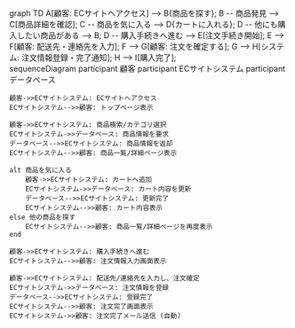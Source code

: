 <div class="mermaid">
graph TD
    A[顧客: ECサイトへアクセス] --> B{商品を探す};
    B -- 商品発見 --> C[商品詳細を確認];
    C -- 商品を気に入る --> D{カートに入れる};
    D -- 他にも購入したい商品がある --> B;
    D -- 購入手続きへ進む --> E[注文手続き開始];
    E --> F[顧客: 配送先・連絡先を入力];
    F --> G[顧客: 注文を確定する];
    G --> H[システム: 注文情報登録・完了通知];
    H --> I[購入完了];
 </div>


<div class="mermaid">
 sequenceDiagram
    participant 顧客
    participant ECサイトシステム
    participant データベース

    顧客->>ECサイトシステム: ECサイトへアクセス
    ECサイトシステム-->>顧客: トップページ表示

    顧客->>ECサイトシステム: 商品検索/カテゴリ選択
    ECサイトシステム->>データベース: 商品情報を要求
    データベース-->>ECサイトシステム: 商品情報を返却
    ECサイトシステム-->>顧客: 商品一覧/詳細ページ表示

    alt 商品を気に入る
        顧客->>ECサイトシステム: カートへ追加
        ECサイトシステム->>データベース: カート内容を更新
        データベース-->>ECサイトシステム: 更新完了
        ECサイトシステム-->>顧客: カート内容表示
    else 他の商品を探す
        ECサイトシステム-->>顧客: 商品一覧/詳細ページを再度表示
    end

    顧客->>ECサイトシステム: 購入手続きへ進む
    ECサイトシステム-->>顧客: 注文情報入力画面表示

    顧客->>ECサイトシステム: 配送先/連絡先を入力し、注文確定
    ECサイトシステム->>データベース: 注文情報を登録
    データベース-->>ECサイトシステム: 登録完了
    ECサイトシステム-->>顧客: 注文完了画面表示
    ECサイトシステム->>顧客: 注文完了メール送信 (自動)
</div>